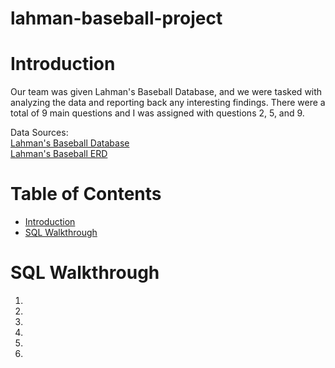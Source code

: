 # lahman-baseball-project

# Introduction
Our team was given Lahman's Baseball Database, and we were tasked with analyzing the data and reporting back any interesting findings. There were a total of 9 main questions and I was assigned with questions 2, 5, and 9.

Data Sources: <br/>[Lahman's Baseball Database](http://www.seanlahman.com/baseball-archive/statistics/)<br/>
[Lahman's Baseball ERD](http://www.seanlahman.com/files/database/readme2016.txt)

# Table of Contents
* [Introduction](#Introduction)
* [SQL Walkthrough](#SQL-Walkthrough)

# SQL Walkthrough

1. 

2. 

3. 

4. 

5. 

6. 